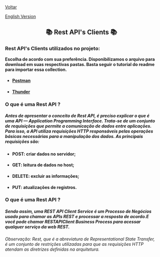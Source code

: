 <div>
  <p><a href="https://github.com/Squad-Back-End/reprography-nodejs/blob/master/docs/README.md">Voltar</a></p>
  <p><a href="https://github.com/Squad-Back-End/reprography-nodejs/blob/master/docs/rest_api_client/README-en.md">English Version</a></p>
</div>

<h2 align="center"> 📚 Rest API's Clients 📚 </h2>

### Rest API's Clients utilizados no projeto:

  **Escolha de acordo com sua preferência. Disponibilizamos o arquivo para download em suas respectivas pastas. Basta seguir o tutorial do readme para importar essa collection.**

* #### [Postman](https://github.com/Squad-Back-End/reprography-nodejs/tree/master/docs/rest_api_client/postman/README.md)
* #### [Thunder](https://github.com/Squad-Back-End/reprography-nodejs/tree/master/docs/rest_api_client/thunder%20client/README.md)



### O que é uma Rest API ?

##### Antes de apresentar o conceito de Rest API, é preciso explicar o que é uma API — Application Programming Interface. Trata-se de um conjunto de requisições que permite a comunicação de dados entre aplicações. Para isso, a API utiliza requisições HTTP responsáveis pelas operações básicas necessárias para a manipulação dos dados. As principais requisições são:

* #### POST: criar dados no servidor;
* #### GET: leitura de dados no host;
* #### DELETE: excluir as informações;
* #### PUT: atualizações de registros.

### O que é uma Rest API ?

##### Sendo assim, uma REST API Client Service é um Processo de Negócios usado para chamar as APIs REST e processar a resposta de acordo.E você pode chamar RESTAPIClient Business Process para acessar qualquer serviço da web REST.

###### Observação: Rest, que é a abreviatura de Representational State Transfer, é um conjunto de restrições utilizadas para que as requisições HTTP atendam as diretrizes definidas na arquitetura.


